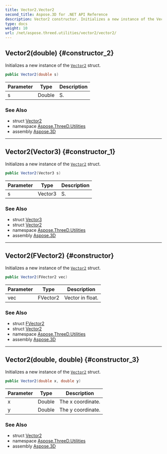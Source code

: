 ```yaml
---
title: Vector2.Vector2
second_title: Aspose.3D for .NET API Reference
description: Vector2 constructor. Initializes a new instance of the Vector2 struct
type: docs
weight: 10
url: /net/aspose.threed.utilities/vector2/vector2/
---
```

## Vector2(double) {#constructor_2}

Initializes a new instance of the [`Vector2`](../) struct.

```csharp
public Vector2(double s)
```

| Parameter | Type | Description |
| --- | --- | --- |
| s | Double | S. |

### See Also

* struct [Vector2](../)
* namespace [Aspose.ThreeD.Utilities](../../vector2/)
* assembly [Aspose.3D](../../../)

---

## Vector2(Vector3) {#constructor_1}

Initializes a new instance of the [`Vector2`](../) struct.

```csharp
public Vector2(Vector3 s)
```

| Parameter | Type | Description |
| --- | --- | --- |
| s | Vector3 | S. |

### See Also

* struct [Vector3](../../vector3/)
* struct [Vector2](../)
* namespace [Aspose.ThreeD.Utilities](../../vector2/)
* assembly [Aspose.3D](../../../)

---

## Vector2(FVector2) {#constructor}

Initializes a new instance of the [`Vector2`](../) struct.

```csharp
public Vector2(FVector2 vec)
```

| Parameter | Type | Description |
| --- | --- | --- |
| vec | FVector2 | Vector in float. |

### See Also

* struct [FVector2](../../fvector2/)
* struct [Vector2](../)
* namespace [Aspose.ThreeD.Utilities](../../vector2/)
* assembly [Aspose.3D](../../../)

---

## Vector2(double, double) {#constructor_3}

Initializes a new instance of the [`Vector2`](../) struct.

```csharp
public Vector2(double x, double y)
```

| Parameter | Type | Description |
| --- | --- | --- |
| x | Double | The x coordinate. |
| y | Double | The y coordinate. |

### See Also

* struct [Vector2](../)
* namespace [Aspose.ThreeD.Utilities](../../vector2/)
* assembly [Aspose.3D](../../../)


